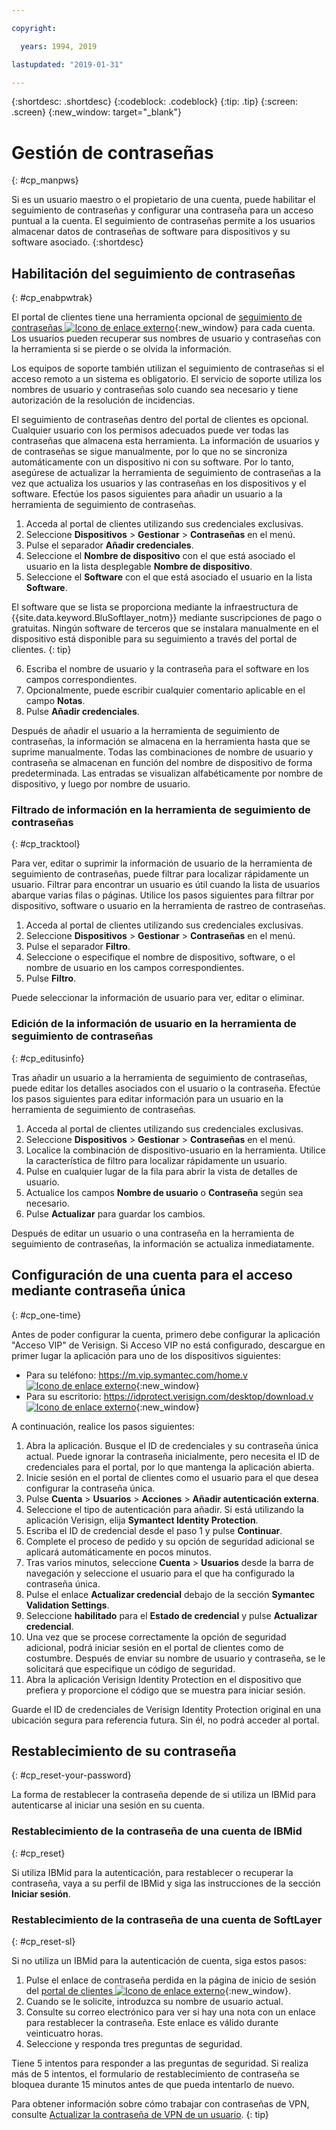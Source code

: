 ```yaml
---

copyright:

  years: 1994, 2019

lastupdated: "2019-01-31"

---
```


{:shortdesc: .shortdesc}
{:codeblock: .codeblock}
{:tip: .tip}
{:screen: .screen}
{:new_window: target="_blank"}


# Gestión de contraseñas
{: #cp_manpws}

Si es un usuario maestro o el propietario de una cuenta, puede habilitar el seguimiento de contraseñas y configurar una contraseña para un acceso puntual a la cuenta. El seguimiento de contraseñas permite a los usuarios almacenar datos de contraseñas de software para dispositivos y su software asociado.
{:shortdesc}

## Habilitación del seguimiento de contraseñas
{: #cp_enabpwtrak}

El portal de clientes tiene una herramienta opcional de [seguimiento de contraseñas ![Icono de enlace externo](../icons/launch-glyph.svg)](https://control.softlayer.com/devices/passwords){:new_window} para cada cuenta. Los usuarios pueden recuperar sus nombres de usuario y contraseñas con la herramienta si se pierde o se olvida la información.

Los equipos de soporte también utilizan el seguimiento de contraseñas si el acceso remoto a un sistema es obligatorio. El servicio de soporte utiliza los nombres de usuario y contraseñas solo cuando sea necesario y tiene autorización de la resolución de incidencias.

El seguimiento de contraseñas dentro del portal de clientes es opcional. Cualquier usuario con los permisos adecuados puede ver todas las contraseñas que almacena esta herramienta. La información de usuarios y de contraseñas se sigue manualmente, por lo que no se sincroniza automáticamente con un dispositivo ni con su software. Por lo tanto, asegúrese de actualizar la herramienta de seguimiento de contraseñas a la vez que actualiza los usuarios y las contraseñas en los dispositivos y el software. Efectúe los pasos siguientes para añadir un usuario a la herramienta de seguimiento de contraseñas.

1. Acceda al portal de clientes utilizando sus credenciales exclusivas.
2. Seleccione **Dispositivos** > **Gestionar** > **Contraseñas** en el menú.
3. Pulse el separador **Añadir credenciales**.
4. Seleccione el **Nombre de dispositivo** con el que está asociado el usuario en la lista desplegable **Nombre de dispositivo**.
5. Seleccione el **Software** con el que está asociado el usuario en la lista **Software**.

  El software que se lista se proporciona mediante la infraestructura de {{site.data.keyword.BluSoftlayer_notm}} mediante suscripciones de pago o gratuitas. Ningún software de terceros que se instalara manualmente en el dispositivo está disponible para su seguimiento a través del portal de clientes.
  {: tip}

6. Escriba el nombre de usuario y la contraseña para el software en los campos correspondientes.
8. Opcionalmente, puede escribir cualquier comentario aplicable en el campo **Notas**.
9. Pulse **Añadir credenciales**.

Después de añadir el usuario a la herramienta de seguimiento de contraseñas, la información se almacena en la herramienta hasta que se suprime manualmente. Todas las combinaciones de nombre de usuario y contraseña se almacenan en función del nombre de dispositivo de forma predeterminada. Las entradas se visualizan alfabéticamente por nombre de dispositivo, y luego por nombre de usuario.

### Filtrado de información en la herramienta de seguimiento de contraseñas
{: #cp_tracktool}

Para ver, editar o suprimir la información de usuario de la herramienta de seguimiento de contraseñas, puede filtrar para localizar rápidamente un usuario. Filtrar para encontrar un usuario es útil cuando la lista de usuarios abarque varias filas o páginas. Utilice los pasos siguientes para filtrar por dispositivo, software o usuario en la herramienta de rastreo de contraseñas.

1. Acceda al portal de clientes utilizando sus credenciales exclusivas.
2. Seleccione **Dispositivos** > **Gestionar** > **Contraseñas** en el menú.
3. Pulse el separador **Filtro**.
4. Seleccione o especifique el nombre de dispositivo, software, o el nombre de usuario en los campos correspondientes.
5. Pulse **Filtro**.

Puede seleccionar la información de usuario para ver, editar o eliminar.

### Edición de la información de usuario en la herramienta de seguimiento de contraseñas
{: #cp_editusinfo}

Tras añadir un usuario a la herramienta de seguimiento de contraseñas, puede editar los detalles asociados con el usuario o la contraseña. Efectúe los pasos siguientes para editar información para un usuario en la herramienta de seguimiento de contraseñas.

1. Acceda al portal de clientes utilizando sus credenciales exclusivas.
2. Seleccione **Dispositivos** > **Gestionar** > **Contraseñas** en el menú.
3. Localice la combinación de dispositivo-usuario en la herramienta. Utilice la característica de filtro para localizar rápidamente un usuario.
4. Pulse en cualquier lugar de la fila para abrir la vista de detalles de usuario.
5. Actualice los campos **Nombre de usuario** o **Contraseña** según sea necesario.
6. Pulse **Actualizar** para guardar los cambios.

Después de editar un usuario o una contraseña en la herramienta de seguimiento de contraseñas, la información se actualiza inmediatamente.

## Configuración de una cuenta para el acceso mediante contraseña única
{: #cp_one-time}

Antes de poder configurar la cuenta, primero debe configurar la aplicación "Acceso VIP" de Verisign. Si Acceso VIP no está configurado, descargue en primer lugar la aplicación para uno de los dispositivos siguientes:
* Para su teléfono: [https://m.vip.symantec.com/home.v ![Icono de enlace externo](../icons/launch-glyph.svg)](https://m.vip.symantec.com/home.v){:new_window}
* Para su escritorio: [https://idprotect.verisign.com/desktop/download.v ![Icono de enlace externo](../icons/launch-glyph.svg)](https://idprotect.verisign.com/desktop/download.v){:new_window}

A continuación, realice los pasos siguientes:
1. Abra la aplicación. Busque el ID de credenciales y su contraseña única actual. Puede ignorar la contraseña inicialmente, pero necesita el ID de credenciales para el portal, por lo que mantenga la aplicación abierta.
2. Inicie sesión en el portal de clientes como el usuario para el que desea configurar la contraseña única.
3. Pulse **Cuenta** > **Usuarios** > **Acciones** > **Añadir autenticación externa**.
4. Seleccione el tipo de autenticación para añadir. Si está utilizando la aplicación Verisign, elija **Symantect Identity Protection**.
5. Escriba el ID de credencial desde el paso 1 y pulse **Continuar**.
6. Complete el proceso de pedido y su opción de seguridad adicional se aplicará automáticamente en pocos minutos.
7. Tras varios minutos, seleccione **Cuenta** > **Usuarios** desde la barra de navegación y seleccione el usuario para el que ha configurado la contraseña única.
8. Pulse el enlace **Actualizar credencial** debajo de la sección **Symantec Validation Settings**.
9. Seleccione **habilitado** para el **Estado de credencial** y pulse **Actualizar credencial**.
10. Una vez que se procese correctamente la opción de seguridad adicional, podrá iniciar sesión en el portal de clientes como de costumbre. Después de enviar su nombre de usuario y contraseña, se le solicitará que especifique un código de seguridad.
11. Abra la aplicación Verisign Identity Protection en el dispositivo que prefiera y proporcione el código que se muestra para iniciar sesión.

Guarde el ID de credenciales de Verisign Identity Protection original en una ubicación segura para referencia futura. Sin él, no podrá acceder al portal.

## Restablecimiento de su contraseña
{: #cp_reset-your-password}

La forma de restablecer la contraseña depende de si utiliza un IBMid para autenticarse al iniciar una sesión en su cuenta.  

### Restablecimiento de la contraseña de una cuenta de IBMid
{: #cp_reset}

Si utiliza IBMid para la autenticación, para restablecer o recuperar la contraseña, vaya a su perfil de IBMid y siga las instrucciones de la sección **Iniciar sesión**.

### Restablecimiento de la contraseña de una cuenta de SoftLayer
{: #cp_reset-sl}

Si no utiliza un IBMid para la autenticación de cuenta, siga estos pasos:

1. Pulse el enlace de contraseña perdida en la página de inicio de sesión del [portal de clientes ![Icono de enlace externo](../icons/launch-glyph.svg)](https://control.softlayer.com/){:new_window}.
2. Cuando se le solicite, introduzca su nombre de usuario actual.
3. Consulte su correo electrónico para ver si hay una nota con un enlace para restablecer la contraseña. Este enlace es válido durante veinticuatro horas.
4. Seleccione y responda tres preguntas de seguridad.

Tiene 5 intentos para responder a las preguntas de seguridad. Si realiza más de 5 intentos, el formulario de restablecimiento de contraseña se bloquea durante 15 minutos antes de que pueda intentarlo de nuevo.

Para obtener información sobre cómo trabajar con contraseñas de VPN, consulte [Actualizar la contraseña de VPN de un usuario](/docs/infrastructure/iaas-vpn?topic=VPN-update-a-user-s-vpn-password#update-a-user-s-vpn-password).
{: tip}
